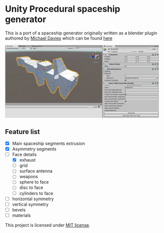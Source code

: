 # Unity Procedural spaceship generator

This is a port of a spaceship generator originally written as a blender plugin authored by [Michael Davies](https://github.com/a1studmuffin) which can be found [here](https://github.com/a1studmuffin/SpaceshipGenerator)

![](Images/scr1.png)

## Feature list

- [x] Main spaceship segments extrusion
- [x] Asymmetry segments
- [ ] Face details
    - [x] exhaust
    - [ ] grid
    - [ ] surface antenna
    - [ ] weapons
    - [ ] sphere to face
    - [ ] disc to face
    - [ ] cylinders to face
- [ ] horizontal symmetry
- [ ] vertical symmetry
- [ ] bevels
- [ ] materials

This project is licensed under [MIT license](LICENSE.md).